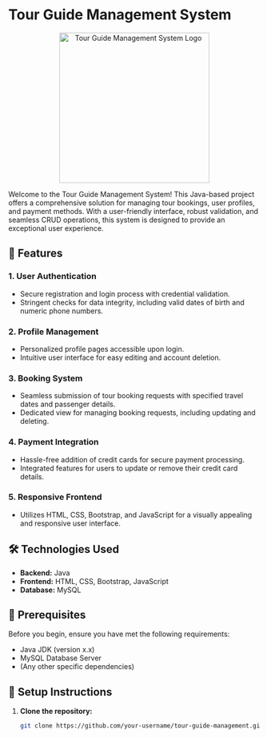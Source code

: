 # Tour Guide Management System

<div align="center">
  <img src="assets/logo.png" alt="Tour Guide Management System Logo" width="300"/>
</div>

Welcome to the Tour Guide Management System! This Java-based project offers a comprehensive solution for managing tour bookings, user profiles, and payment methods. With a user-friendly interface, robust validation, and seamless CRUD operations, this system is designed to provide an exceptional user experience.

## 🚀 Features

### 1. User Authentication
- Secure registration and login process with credential validation.
- Stringent checks for data integrity, including valid dates of birth and numeric phone numbers.

### 2. Profile Management
- Personalized profile pages accessible upon login.
- Intuitive user interface for easy editing and account deletion.

### 3. Booking System
- Seamless submission of tour booking requests with specified travel dates and passenger details.
- Dedicated view for managing booking requests, including updating and deleting.

### 4. Payment Integration
- Hassle-free addition of credit cards for secure payment processing.
- Integrated features for users to update or remove their credit card details.

### 5. Responsive Frontend
- Utilizes HTML, CSS, Bootstrap, and JavaScript for a visually appealing and responsive user interface.

## 🛠️ Technologies Used

- **Backend:** Java
- **Frontend:** HTML, CSS, Bootstrap, JavaScript
- **Database:** MySQL

## 🛑 Prerequisites

Before you begin, ensure you have met the following requirements:

- Java JDK (version x.x)
- MySQL Database Server
- (Any other specific dependencies)

## 🔧 Setup Instructions

1. **Clone the repository:**

   ```bash
   git clone https://github.com/your-username/tour-guide-management.git

